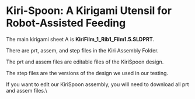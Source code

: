 # Kiri-Spoon: A Kirigami Utensil for Robot-Assisted Feeding

The main kirigami sheet A is **KiriFilm_1_Rib1_Film1.5.SLDPRT**.

There are prt, assem, and step files in the Kiri Assembly Folder.

The prt and assem files are editable files of the KiriSpoon design.

The step files are the versions of the design we used in our testing.

If you want to edit our KiriSpoon assembly, you will need to download all prt and assem files.\